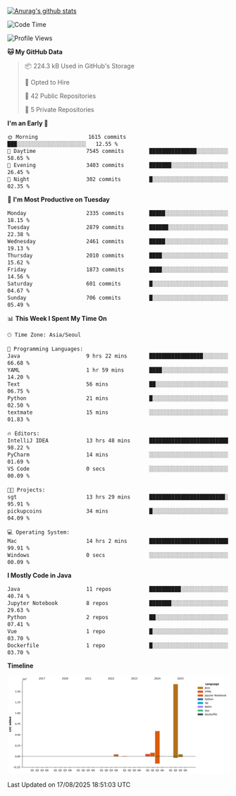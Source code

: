 [![Anurag's github stats](https://github-readme-stats.vercel.app/api?username=hajubal)](https://github.com/anuraghazra/github-readme-stats)

<!--START_SECTION:waka-->
![Code Time](http://img.shields.io/badge/Code%20Time-694%20hrs%2024%20mins-blue)

![Profile Views](http://img.shields.io/badge/Profile%20Views-0-blue)

**🐱 My GitHub Data** 

> 📦 224.3 kB Used in GitHub's Storage 
 > 
> 💼 Opted to Hire
 > 
> 📜 42 Public Repositories 
 > 
> 🔑 5 Private Repositories 
 > 
**I'm an Early 🐤** 

```text
🌞 Morning                1615 commits        ███░░░░░░░░░░░░░░░░░░░░░░   12.55 % 
🌆 Daytime                7545 commits        ███████████████░░░░░░░░░░   58.65 % 
🌃 Evening                3403 commits        ███████░░░░░░░░░░░░░░░░░░   26.45 % 
🌙 Night                  302 commits         █░░░░░░░░░░░░░░░░░░░░░░░░   02.35 % 
```
📅 **I'm Most Productive on Tuesday** 

```text
Monday                   2335 commits        █████░░░░░░░░░░░░░░░░░░░░   18.15 % 
Tuesday                  2879 commits        ██████░░░░░░░░░░░░░░░░░░░   22.38 % 
Wednesday                2461 commits        █████░░░░░░░░░░░░░░░░░░░░   19.13 % 
Thursday                 2010 commits        ████░░░░░░░░░░░░░░░░░░░░░   15.62 % 
Friday                   1873 commits        ████░░░░░░░░░░░░░░░░░░░░░   14.56 % 
Saturday                 601 commits         █░░░░░░░░░░░░░░░░░░░░░░░░   04.67 % 
Sunday                   706 commits         █░░░░░░░░░░░░░░░░░░░░░░░░   05.49 % 
```


📊 **This Week I Spent My Time On** 

```text
🕑︎ Time Zone: Asia/Seoul

💬 Programming Languages: 
Java                     9 hrs 22 mins       █████████████████░░░░░░░░   66.68 % 
YAML                     1 hr 59 mins        ████░░░░░░░░░░░░░░░░░░░░░   14.20 % 
Text                     56 mins             ██░░░░░░░░░░░░░░░░░░░░░░░   06.75 % 
Python                   21 mins             █░░░░░░░░░░░░░░░░░░░░░░░░   02.50 % 
textmate                 15 mins             ░░░░░░░░░░░░░░░░░░░░░░░░░   01.83 % 

🔥 Editors: 
IntelliJ IDEA            13 hrs 48 mins      █████████████████████████   98.22 % 
PyCharm                  14 mins             ░░░░░░░░░░░░░░░░░░░░░░░░░   01.69 % 
VS Code                  0 secs              ░░░░░░░░░░░░░░░░░░░░░░░░░   00.09 % 

🐱‍💻 Projects: 
sgt                      13 hrs 29 mins      ████████████████████████░   95.91 % 
pickupcoins              34 mins             █░░░░░░░░░░░░░░░░░░░░░░░░   04.09 % 

💻 Operating System: 
Mac                      14 hrs 2 mins       █████████████████████████   99.91 % 
Windows                  0 secs              ░░░░░░░░░░░░░░░░░░░░░░░░░   00.09 % 
```

**I Mostly Code in Java** 

```text
Java                     11 repos            ██████████░░░░░░░░░░░░░░░   40.74 % 
Jupyter Notebook         8 repos             ███████░░░░░░░░░░░░░░░░░░   29.63 % 
Python                   2 repos             ██░░░░░░░░░░░░░░░░░░░░░░░   07.41 % 
Vue                      1 repo              █░░░░░░░░░░░░░░░░░░░░░░░░   03.70 % 
Dockerfile               1 repo              █░░░░░░░░░░░░░░░░░░░░░░░░   03.70 % 
```



**Timeline**

![Lines of Code chart](https://raw.githubusercontent.com/hajubal/hajubal/main/assets/bar_graph.png)


 Last Updated on 17/08/2025 18:51:03 UTC
<!--END_SECTION:waka-->